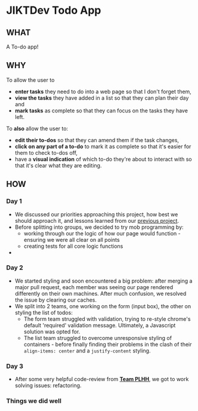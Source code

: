 # JIKTDev Todo App

## WHAT
A To-do app!

## WHY

To allow the user to 
- __enter tasks__ they need to do into a web page so that I don't forget them, 
- __view the tasks__ they have added in a list so that they can plan their day and 
- __mark tasks__ as complete so that they can focus on the tasks they have left.

To __also__ allow the user to:

-   __edit their to-dos__ so that they can amend them if the task changes,
-   __click on any part of a to-do__ to mark it as complete so that it's easier for them to check to-dos off,
-   have a __visual indication__ of which to-do they're about to interact with so that it's clear what they are editing.


## HOW

### Day 1
* We discussed our priorities approaching this project, how best we should approach it, and lessons learned from our [previous project](https://github.com/fac-13/JIKTDEVS).
* Before splitting into groups, we decided to try mob programming by:
    * working through our the logic of how our page would function - ensuring we were all clear on all points
    * creating tests for all core logic functions
* 

### Day 2

* We started styling and soon encountered a big problem: after merging a major pull request, each member was seeing our page rendered differently on their own machines. After much confusion, we resolved the issue by clearing our caches.
* We split into 2 teams, one working on the form (input box), the other on styling the list of todos:
    * The form team struggled with validation, trying to re-style chrome's default 'required' validation message. Ultimately, a Javascript solution was opted for.
    * The list team struggled to overcome unresponsive styling of containers - before finally finding their problems in the clash of their `align-items: center` and a `justify-content` styling. 

### Day 3

* After some very helpful code-review from **[Team PLHH](https://github.com/fac-13/PLHH-ToDo)**, we got to work solving issues: refactoring.


### Things we did well
